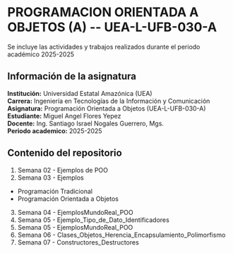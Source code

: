 # PROGRAMACION ORIENTADA A OBJETOS (A) -- UEA-L-UFB-030-A

Se incluye las actividades y trabajos realizados durante el periodo académico 2025-2025


## Información de la asignatura

**Institución:** Universidad Estatal Amazónica (UEA)  
**Carrera:** Ingeniería en Tecnologías de la Información y Comunicación  
**Asignatura:** Programación Orientada a Objetos (UEA-L-UFB-030-A)  
**Estudiante:** Miguel Angel Flores Yepez  
**Docente:** Ing. Santiago Israel Nogales Guerrero, Mgs.  
**Periodo academico:** 2025-2025

## Contenido del repositorio

1. Semana 02 - Ejemplos de POO  
2. Semana 03 - Ejemplos
- Programación Tradicional
- Programación Orientada a Objetos
3. Semana 04 - EjemplosMundoReal_POO
4. Semana 05 - Ejemplo_Tipo_de_Dato_Identificadores
5. Semana 05 - EjemplosMundoReal_POO
6. Semana 06 - Clases_Objetos_Herencia_Encapsulamiento_Polimorfismo
7. Semana 07 - Constructores_Destructores
  
  


